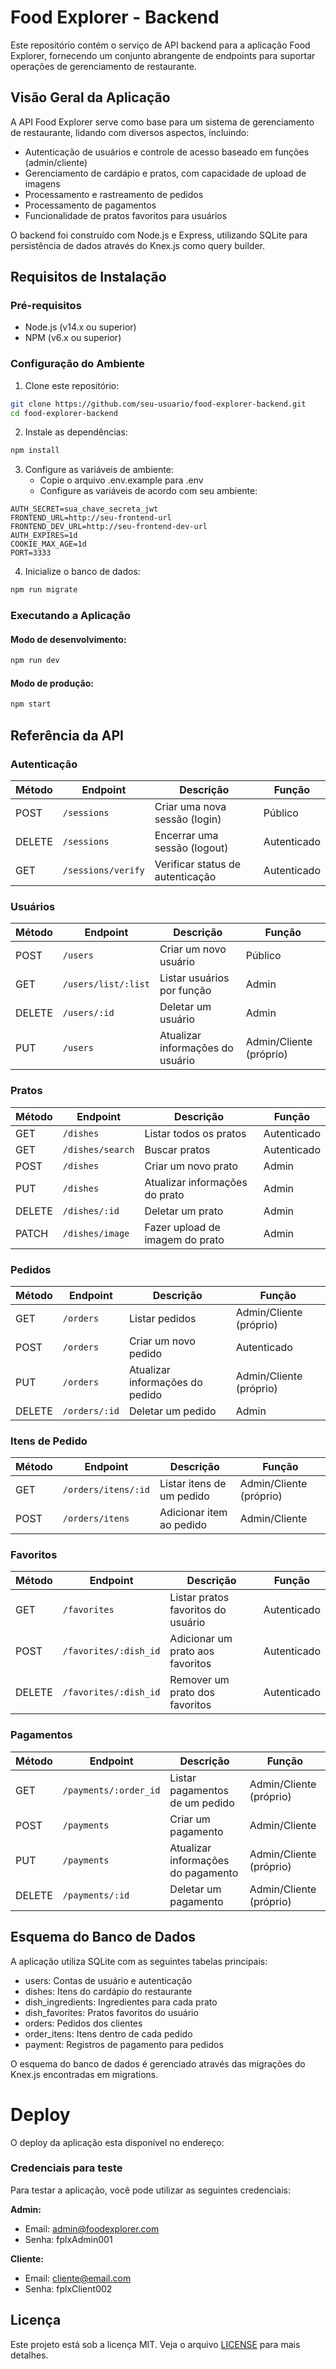 # Food Explorer - Backend

Este repositório contém o serviço de API backend para a aplicação Food Explorer, fornecendo um conjunto abrangente de endpoints para suportar operações de gerenciamento de restaurante.

## Visão Geral da Aplicação

A API Food Explorer serve como base para um sistema de gerenciamento de restaurante, lidando com diversos aspectos, incluindo:

- Autenticação de usuários e controle de acesso baseado em funções (admin/cliente)
- Gerenciamento de cardápio e pratos, com capacidade de upload de imagens
- Processamento e rastreamento de pedidos
- Processamento de pagamentos
- Funcionalidade de pratos favoritos para usuários

O backend foi construído com Node.js e Express, utilizando SQLite para persistência de dados através do Knex.js como query builder.

## Requisitos de Instalação

### Pré-requisitos
- Node.js (v14.x ou superior)
- NPM (v6.x ou superior)

### Configuração do Ambiente

1. Clone este repositório:
```sh
git clone https://github.com/seu-usuario/food-explorer-backend.git
cd food-explorer-backend
```

2. Instale as dependências:
```sh
npm install
```

3. Configure as variáveis de ambiente:
   - Copie o arquivo .env.example para .env
   - Configure as variáveis de acordo com seu ambiente:
```
AUTH_SECRET=sua_chave_secreta_jwt
FRONTEND_URL=http://seu-frontend-url
FRONTEND_DEV_URL=http://seu-frontend-dev-url
AUTH_EXPIRES=1d
COOKIE_MAX_AGE=1d
PORT=3333
```

4. Inicialize o banco de dados:
```sh
npm run migrate
```

### Executando a Aplicação

#### Modo de desenvolvimento:
```sh
npm run dev
```

#### Modo de produção:
```sh
npm start
```

## Referência da API

### Autenticação

| Método | Endpoint | Descrição | Função |
|--------|----------|-----------|--------|
| POST | `/sessions` | Criar uma nova sessão (login) | Público |
| DELETE | `/sessions` | Encerrar uma sessão (logout) | Autenticado |
| GET | `/sessions/verify` | Verificar status de autenticação | Autenticado |

### Usuários

| Método | Endpoint | Descrição | Função |
|--------|----------|-----------|--------|
| POST | `/users` | Criar um novo usuário | Público |
| GET | `/users/list/:list` | Listar usuários por função | Admin |
| DELETE | `/users/:id` | Deletar um usuário | Admin |
| PUT | `/users` | Atualizar informações do usuário | Admin/Cliente (próprio) |

### Pratos

| Método | Endpoint | Descrição | Função |
|--------|----------|-----------|--------|
| GET | `/dishes` | Listar todos os pratos | Autenticado |
| GET | `/dishes/search` | Buscar pratos | Autenticado |
| POST | `/dishes` | Criar um novo prato | Admin |
| PUT | `/dishes` | Atualizar informações do prato | Admin |
| DELETE | `/dishes/:id` | Deletar um prato | Admin |
| PATCH | `/dishes/image` | Fazer upload de imagem do prato | Admin |

### Pedidos

| Método | Endpoint | Descrição | Função |
|--------|----------|-----------|--------|
| GET | `/orders` | Listar pedidos | Admin/Cliente (próprio) |
| POST | `/orders` | Criar um novo pedido | Autenticado |
| PUT | `/orders` | Atualizar informações do pedido | Admin/Cliente (próprio) |
| DELETE | `/orders/:id` | Deletar um pedido | Admin |

### Itens de Pedido

| Método | Endpoint | Descrição | Função |
|--------|----------|-----------|--------|
| GET | `/orders/itens/:id` | Listar itens de um pedido | Admin/Cliente (próprio) |
| POST | `/orders/itens` | Adicionar item ao pedido | Admin/Cliente |

### Favoritos

| Método | Endpoint | Descrição | Função |
|--------|----------|-----------|--------|
| GET | `/favorites` | Listar pratos favoritos do usuário | Autenticado |
| POST | `/favorites/:dish_id` | Adicionar um prato aos favoritos | Autenticado |
| DELETE | `/favorites/:dish_id` | Remover um prato dos favoritos | Autenticado |

### Pagamentos

| Método | Endpoint | Descrição | Função |
|--------|----------|-----------|--------|
| GET | `/payments/:order_id` | Listar pagamentos de um pedido | Admin/Cliente (próprio) |
| POST | `/payments` | Criar um pagamento | Admin/Cliente |
| PUT | `/payments` | Atualizar informações do pagamento | Admin/Cliente (próprio) |
| DELETE | `/payments/:id` | Deletar um pagamento | Admin/Cliente (próprio) |

## Esquema do Banco de Dados

A aplicação utiliza SQLite com as seguintes tabelas principais:
- users: Contas de usuário e autenticação
- dishes: Itens do cardápio do restaurante
- dish_ingredients: Ingredientes para cada prato
- dish_favorites: Pratos favoritos do usuário
- orders: Pedidos dos clientes
- order_itens: Itens dentro de cada pedido
- payment: Registros de pagamento para pedidos

O esquema do banco de dados é gerenciado através das migrações do Knex.js encontradas em migrations.

# Deploy
O deploy da aplicação esta disponível no endereço:

### Credenciais para teste

Para testar a aplicação, você pode utilizar as seguintes credenciais:

**Admin:**
- Email: admin@foodexplorer.com
- Senha: fplxAdmin001

**Cliente:**
- Email: cliente@email.com
- Senha: fplxClient002


## Licença

Este projeto está sob a licença MIT. Veja o arquivo [LICENSE](LICENSE) para mais detalhes.